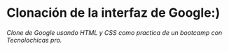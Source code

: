 # Clonación de la interfaz de Google:)
###### Clone de Google usando HTML y CSS como practica de un bootcamp con Tecnolochicas pro.
